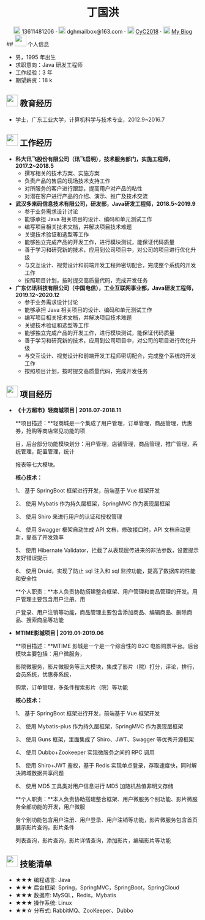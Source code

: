  <center>
     <h1>丁国洪</h1>
     <div>
         <span>
             <img src="assets/phone-solid.svg" width="18px">
             13611481206
         </span>
         ·
         <span>
             <img src="assets/envelope-solid.svg" width="18px">
             dghmailbox@163.com
         </span>
         ·
         <span>
             <img src="assets/github-brands.svg" width="18px">
             <a href="https://github.com/CyC2018">CyC2018</a>
         </span>
         ·
         <span>
             <img src="assets/rss-solid.svg" width="18px">
             <a href="#">My Blog</a>
         </span>
     </div>
 </center>
 ## <img src="assets/info-circle-solid.svg" width="30px"> 个人信息 

 - 男，1995 年出生
 - 求职意向：Java 研发工程师
 - 工作经验：3 年
 - 期望薪资：18 k

## <img src="assets/graduation-cap-solid.svg" width="30px"> 教育经历

- 学士，广东工业大学，计算机科学与技术专业，2012.9~2016.7

## <img src="assets/briefcase-solid.svg" width="30px"> 工作经历

- **科大讯飞股份有限公司（讯飞启明），技术服务部门，实施工程师，2017.2~2018.5**
   - 撰写相关的技术方案、实施方案
   - 负责产品的售后的现场技术支持工作
   - 对所服务的客户进行跟踪，提高用户对产品的粘性
   - 对潜在客户进行产品的介绍、演示、推广及技术交流
- **武汉多来码信息技术有限公司，研发部，Java研发工程师，2018.5~2019.9**
   - 参于业务需求设计讨论
   - 能够承担 Java 相关项目的设计、编码和单元测试工作
   - 编写项目相关技术文档，并解决项目技术难题
   - 关键技术验证和选型等工作
   -  能够独立完成产品的开发工作，进行模块测试，能保证代码质量
   - 善于学习和研究新的技术，应用到公司项目中，对公司的项目进行优化升级
   - 与交互设计、视觉设计和前端开发工程师密切配合，完成整个系统的开发工作
   - 按照项目计划，按时提交高质量代码，完成开发任务
- **广东亿讯科技有限公司（中国电信），工业互联网事业部，Java研发工程师，2019.12~2020.12**
   - 参于业务需求设计讨论
   - 能够承担 Java 相关项目的设计、编码和单元测试工作
   - 编写项目相关技术文档，并解决项目技术难题
   - 关键技术验证和选型等工作
   -  能够独立完成产品的开发工作，进行模块测试，能保证代码质量
   - 善于学习和研究新的技术，应用到公司项目中，对公司的项目进行优化升级
   - 与交互设计、视觉设计和前端开发工程师密切配合，完成整个系统的开发工作
   - 按照项目计划，按时提交高质量代码，完成开发任务

## <img src="assets/project-diagram-solid.svg" width="30px"> 项目经历

- **《十方超市》轻商城项目 | 2018.07-2018.11**

  **项目描述：**轻商城是一个集成了用户管理，订单管理，商品管理，优惠券，抢购等商店常见功能的项

  目，后台部分功能模块划分：用户管理，店铺管理，商品管理，推广管理，系统管理，配置管理，统计
  
  报表等七大模块。
  
  **核心技术：** 
  
  1、 基于 SpringBoot 框架进行开发，前端基于 Vue 框架开发
  
  2、 使用 Mybatis 作为持久层框架，SpringMVC 作为表现层框架
  
  3、 使用 Shiro 来进行用户的认证和授权管理
  
  4、 使用 Swagger 框架自动生成 API 文档，修改接口时，API 文档自动更新，提高了开发效率
  
  5、 使用 Hibernate Validator，拦截了从表现层传进来的非法参数，设置提示友好错误提示
  
  6、 使用 Druid，实现了防止 sql 注入和 sql 监控功能，提高了数据库的性能和安全性
  
  **个人职责：**本人负责协助搭建整合框架、用户管理和商品管理的开发。用户管理主要包含用户注册、用
  
  户登录、用户注销等功能，商品管理主要包含添加商品、编辑商品、删除商品、搜索商品等功能
  
- **MTIME影城项目 | 2019.01-2019.06**

  **项目描述：**MTIME 影城是一个是一个综合性的 B2C 电影购票平台。后台模块主要包括：用户微服务，

  影院微服务，影片微服务等三大模块，集成了影片（院）打分，评论，排行，会员系统，优惠券系统，
  
  购票，订单管理，多条件搜索影片（院）等功能
  
  **核心技术：** 
  
  1、 基于 SpringBoot 框架进行开发，前端基于 Vue 框架开发
  
  2、 使用 Mybatis-plus 作为持久层框架，SpringMVC 作为表现层框架
  
  3、 使用 Guns 框架，里面集成了 Shiro、JWT、Swagger 等优秀开源框架
  
  4、 使用 Dubbo+Zookeeper 实现微服务之间的 RPC 调用
  
  5、 使用 Shiro+JWT 鉴权，基于 Redis 实现单点登录，存取速度快，同时解决跨域数据共享问题
  
  6、 使用 MD5 工具类对用户信息进行 MD5 加随机盐值非明文存储
  
  **个人职责：**本人负责协助搭建整合框架、用户微服务个别功能、影片微服务全部功能的开发，用户微服
  
  务个别功能包含用户注册、用户登录、用户注销等功能，影片微服务包含首页展示影片查询，影片条件
  
  列表查询，影片查询，影片详情查询，添加影片，编辑影片等功能

## <img src="assets/tools-solid.svg" width="30px"> 技能清单

- ★★★ 编程语言: Java
- ★★★ 后台框架: Spring，SpringMVC，SpringBoot，SpringCloud
- ★★★ 数据库: MySQL，Redis，Mybatis
- ★★★ 操作系统: Linux
- ★★☆ 分布式: RabbitMQ、ZooKeeper、Dubbo